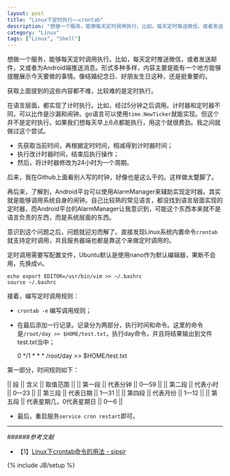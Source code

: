 ```yaml
---
layout: post
title: "Linux下定时执行——crontab"
description: "想做一个服务，能够每天定时调用执行。比如，每天定时推送微信，或者发送邮件，又或者为Android端推送消息。形式多种多样，内容主要是能有一个地方能够提醒展示今天要做的事情。像结婚纪念日、好朋友生日这种，还是挺重要的。"
category: "Linux"
tags: ["Linux", "Shell"]
---
```


想做一个服务，能够每天定时调用执行。比如，每天定时推送微信，或者发送邮件，又或者为Android端推送消息。形式多种多样，内容主要是能有一个地方能够提醒展示今天要做的事情。像结婚纪念日、好朋友生日这种，还是挺重要的。

获取上面提到的这些内容都不难，比较难的是定时执行。

在语言层面，都实现了计时执行。比如，经过5分钟之后调用。计时器和定时器不同，可以比作是沙漏和闹钟。go语言可以使用`time.NewTicker`就能实现。但这个并不是定时执行。如果我们想每天早上6点都能执行，用这个就很费劲。我之间就做过这个尝试。

+ 先获取当前时间，再根据定时时间，相减得到计时器时间；
+ 执行改计时器时间，结束后执行操作；
+ 然后，将计时器修改为24小时为一个周期。

后来，我在Github上面看别人写的时钟，好像也是这么干的。这样做太蹩脚了。

再后来，了解到，Android平台可以使用AlarmManager来辅助实现定时器。其实就是能够调用系统自身的闹钟。自己比较熟的常见语言，都没找到语言层面实现的定时器，而Android平台的AlarmManager让我意识到，可能这个东西本来就不是语言负责的东西，而是系统层面的东西。

意识到这个问题之后，问题就迎刃而解了。直接发现Linux系统内置命令`crontab`就支持定时调用，并且服务器端也都是靠这个来做定时调用的。

定时调用需要写配置文件，Ubuntu默认是使用nano作为默认编辑器，果断不会用，先换成vi。

	echo export EDITOR=/usr/bin/vim >> ~/.bashrc
	source ~/.bashrc

接着，编写定时调用规则：

+ `crontab -e` 编写调用规则；
+ 在最后添加一行记录。记录分为两部分，执行时间和命令。这里的命令是`/root/day >> $HOME/test.txt`，执行day命令，并且将结果输出到文件test.txt当中；

	0 */1 * * * /root/day >> $HOME/test.txt

第一部分，时间规则如下：

|| 段 || 含义 || 取值范围 ||
|| 第一段 || 代表分钟 || 0—59 ||
|| 第二段 || 代表小时 || 0—23 ||
|| 第三段 || 代表日期 || 1—31 ||
|| 第四段 || 代表月份 || 1—12 ||
|| 第五段 || 代表星期几，0代表星期日 || 0—6 ||

+ 最后，重启服务`service cron restart`即可。

---

######*参考文献*
+ 【1】[Linux下crontab命令的用法 - sipsir](http://blog.csdn.net/sipsir/article/details/3973713)

{% include JB/setup %}